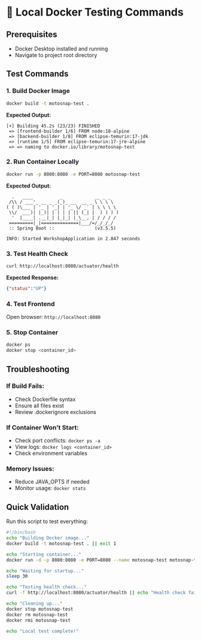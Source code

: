 # 🧪 Local Docker Testing Commands

## Prerequisites
- Docker Desktop installed and running
- Navigate to project root directory

## Test Commands

### **1. Build Docker Image**
```bash
docker build -t motosnap-test .
```

**Expected Output:**
```
[+] Building 45.2s (23/23) FINISHED
 => [frontend-builder 1/6] FROM node:18-alpine
 => [backend-builder 1/8] FROM eclipse-temurin:17-jdk  
 => [runtime 1/5] FROM eclipse-temurin:17-jre-alpine
 => => naming to docker.io/library/motosnap-test
```

### **2. Run Container Locally**
```bash
docker run -p 8080:8080 -e PORT=8080 motosnap-test
```

**Expected Output:**
```
  .   ____          _            __ _ _
 /\\ / ___'_ __ _ _(_)_ __  __ _ \ \ \ \
( ( )\___ | '_ | '_| | '_ \/ _` | \ \ \ \
 \\/  ___)| |_)| | | | | || (_| |  ) ) ) )
  '  |____| .__|_| |_|_| |_\__, | / / / /
 =========|_|==============|___/=/_/_/_/
 :: Spring Boot ::               (v3.5.5)

INFO: Started WorkshopApplication in 2.847 seconds
```

### **3. Test Health Check**
```bash
curl http://localhost:8080/actuator/health
```

**Expected Response:**
```json
{"status":"UP"}
```

### **4. Test Frontend**
Open browser: `http://localhost:8080`

### **5. Stop Container**
```bash
docker ps
docker stop <container_id>
```

## Troubleshooting

### **If Build Fails:**
- Check Dockerfile syntax
- Ensure all files exist
- Review .dockerignore exclusions

### **If Container Won't Start:**
- Check port conflicts: `docker ps -a`
- View logs: `docker logs <container_id>`
- Check environment variables

### **Memory Issues:**
- Reduce JAVA_OPTS if needed
- Monitor usage: `docker stats`

## Quick Validation
Run this script to test everything:
```bash
#!/bin/bash
echo "Building Docker image..."
docker build -t motosnap-test . || exit 1

echo "Starting container..."
docker run -d -p 8080:8080 -e PORT=8080 --name motosnap-test motosnap-test

echo "Waiting for startup..."
sleep 30

echo "Testing health check..."
curl -f http://localhost:8080/actuator/health || echo "Health check failed"

echo "Cleaning up..."
docker stop motosnap-test
docker rm motosnap-test
docker rmi motosnap-test

echo "Local test complete!"
```